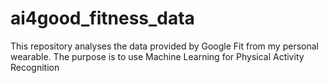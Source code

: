 # ai4good_fitness_data
This repository analyses the data provided by Google Fit from my personal wearable. The purpose is to use Machine Learning for Physical Activity Recognition
